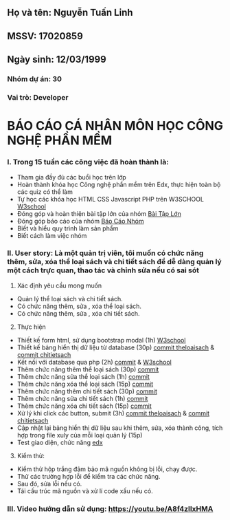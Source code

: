 ## Họ và tên: Nguyễn Tuấn Linh
## MSSV: 17020859
## Ngày sinh: 12/03/1999
### Nhóm dự án: 30
### Vai trò: Developer
# BÁO CÁO CÁ NHÂN MÔN HỌC CÔNG NGHỆ PHẦN MỀM
### I. Trong 15 tuần các công việc đã hoàn thành là:<br>
- Tham gia đầy đủ các buổi học trên lớp<br>
- Hoàn thành khóa học Công nghệ phần mềm trên Edx, thực hiện toàn bộ các quiz có thể làm<br>
- Tự học các khóa học HTML CSS Javascript PHP trên W3SCHOOL <a href="https://www.w3schools.com/">W3school</a><br>
- Đóng góp và hoàn thiện bài tập lớn của nhóm <a href="https://github.com/phuctd99/INT2208-8-2019">Bài Tập Lớn</a><br>
- Đóng góp báo cáo của nhóm <a href="https://docs.google.com/document/d/1ulHy8mqjWeYp0Nho_qiHYMxCGb5hvM7sHmgFqw_CxSs/edit?usp=sharing&fbclid=IwAR3uuNIxH_WjXkaXxtfPU-6Ml7LcS0Ux8DuJ0L9BdU88uctF2va73qGVymQ">Báo Cáo Nhóm</a><br>
- Biết và hiểu quy trình làm sản phẩm<br>
- Biết cách làm việc nhóm

### II. User story: Là một quản trị viên, tôi muốn có chức năng thêm, sửa, xóa thể loại sách và chi tiết sách để dễ dàng quản lý một cách trực quan, thao tác và chỉnh sửa nếu có sai sót 
1. Xác định yêu cầu mong muốn
- Quản lý thể loại sách và chi tiết sách.
- Có chức năng thêm, sửa , xóa thể loại sách.
- Có chức năng thêm, sửa , xóa chi tiết sách.
2. Thực hiện
- Thiết kế form html, sử dụng bootstrap modal (1h) <a href="https://www.w3schools.com/bootstrap/bootstrap_modal.asp">W3school</a>
- Thiết kế bảng hiển thị dữ liệu từ database (30p) <a href="https://github.com/phuctd99/INT2208-8-2019/blob/master/NguyenTuanLinh/Booksparadise%20admin/modules/theloaisach/lietke.php">commit theloaisach</a> & <a href="https://github.com/phuctd99/INT2208-8-2019/blob/master/NguyenTuanLinh/Booksparadise%20admin/modules/chitietsach/lietke.php">commit chitietsach</a>
- Kết nối với database qua php (2h) <a href="https://github.com/phuctd99/INT2208-8-2019/blob/master/NguyenTuanLinh/Booksparadise%20admin/modules/config.php">commit</a> & <a href="https://www.w3schools.com/php/php_mysql_connect.asp">W3school</a>
- Thêm chức năng thêm thể loại sách (30p) <a href ="https://github.com/phuctd99/INT2208-8-2019/blob/master/NguyenTuanLinh/Booksparadise%20admin/modules/theloaisach/them.php">commit</a>
- Thêm chức năng sửa thể loại sách (1h) <a href="https://github.com/phuctd99/INT2208-8-2019/blob/master/NguyenTuanLinh/Booksparadise%20admin/modules/theloaisach/sua.php">commit</a>
- Thêm chức năng xóa thể loại sách (15p) <a href="https://github.com/phuctd99/INT2208-8-2019/blob/master/NguyenTuanLinh/Booksparadise%20admin/modules/theloaisach/xoa.php">commit</a>
- Thêm chức năng thêm chi tiết sách (30p) <a href="https://github.com/phuctd99/INT2208-8-2019/blob/master/NguyenTuanLinh/Booksparadise%20admin/modules/chitietsach/them.php">commit</a>
- Thêm chức năng sửa chi tiết sách (1h) <a href="https://github.com/phuctd99/INT2208-8-2019/blob/master/NguyenTuanLinh/Booksparadise%20admin/modules/chitietsach/sua.php">commit</a>
- Thêm chức năng xóa chi tiết sách (15p) <a href="https://github.com/phuctd99/INT2208-8-2019/blob/master/NguyenTuanLinh/Booksparadise%20admin/modules/chitietsach/xoa.php">commit</a>
- Xử lý khi click các button, submit (3h) <a href="https://github.com/phuctd99/INT2208-8-2019/blob/master/NguyenTuanLinh/Booksparadise%20admin/modules/theloaisach/xuly.php">commit theloaisach</a> & <a href="https://github.com/phuctd99/INT2208-8-2019/blob/master/NguyenTuanLinh/Booksparadise%20admin/modules/chitietsach/xuly.php">commit chitietsach</a>
- Cập nhật lại bảng hiển thị dữ liệu sau khi thêm, sửa, xóa thành công, tích hợp trong file xuly của mỗi loại quản lý (15p)
- Test giao diện, chức năng <a href="https://docs.google.com/document/d/1a4i_31R8WBUAnF91syr1FwBpKoAiTY6rEJt1xWjb74M/edit#heading=h.zhrswbsdiifd">edx</a>
3. Kiểm thử:
- Kiểm thử hộp trắng đảm bảo mã nguồn không bị lỗi, chạy được.
- Thử các trường hợp lỗi để kiểm tra các chức năng.
- Sau đó, sửa lỗi nếu có.
- Tái cấu trúc mã nguồn và xử lí code xấu nếu có.

### III. Video hướng dẫn sử dụng: https://youtu.be/A8f4zIlxHMA
